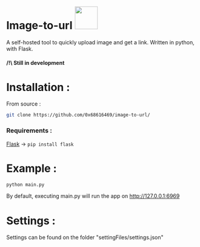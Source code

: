 # Image-to-url  <img width="60px" src="https://media.giphy.com/media/WUlplcMpOCEmTGBtBW/giphy.gif">

A self-hosted tool to quickly upload image and get a link. Written in python, with Flask.

#### /!\ Still in development

# Installation :

From source :

```bash
git clone https://github.com/0x68616469/image-to-url/
```

### Requirements :

[Flask](https://flask.palletsprojects.com/en/2.2.x/) -> `pip install flask`

# Example :

```bash
python main.py
```

By default, executing main.py will run the app on http://127.0.0.1:6969

# Settings :

Settings can be found on the folder "settingFiles/settings.json"
